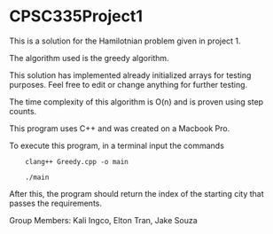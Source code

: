 # CPSC335Project1

This is a solution for the Hamilotnian problem given in project 1. 

The algorithm used is the greedy algorithm. 

This solution has implemented already initialized arrays for testing purposes. Feel free to edit or change anything for further testing. 

The time complexity of this algorithm is O(n) and is proven using step counts. 

This program uses C++ and was created on a Macbook Pro. 

To execute this program, in a terminal input the commands

        clang++ Greedy.cpp -o main
  
        ./main
  
After this, the program should return the index of the starting city that passes the requirements.

Group Members: Kali Ingco, Elton Tran, Jake Souza
